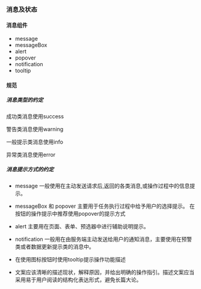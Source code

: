 

### 消息及状态

#### 消息组件
- message
- messageBox
- alert
- popover
- notification
- tooltip
#### 规范

##### 消息类型的约定

成功类消息使用success

警告类消息使用warning

一般提示类消息使用info

异常类消息使用error

##### 消息提示方式的约定

- message 一般使用在主动发送请求后,返回的各类消息,或操作过程中的信息提示。

- messageBox 和 popover 主要用于任务执行过程中给予用户的选择提示。 在按钮的操作提示中推荐使用popover的提示方式

- alert 主要用在页面、表单、预选器中进行辅助说明提示。

- notification 一般用在由服务端主动发送给用户的通知消息，主要使用在预警类或者数据更新提示类的消息中。

- 在使用图标按钮时使用tooltip提示操作功能描述

- 文案应该清晰的描述现状，解释原因，并给出明确的操作指引。描述文案应当采用易于用户阅读的结构化表达形式，避免长篇大论。